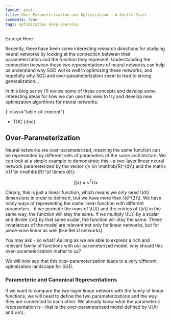 ```yaml
---
layout: post
title: Over-Parameterization and Optimization - A Gentle Start
comments: true
tags: optimization deep-learning
---
```


Excerpt Here

<!--more-->

Recently, there have been some interesting research directions for studying neural networks by looking at the connection between their parameterization and the function they represent. Understanding the connection between these two representations of neural networks can help us understand why SGD works well in optimizing these networks, and hopefully why SGD and over-parameterization seem to lead to strong generalization...

In this blog series I'll review some of these concepts and develop some interesting ideas for how we can use this view to try and develop new optimization algorithms for neural networks.

{: class="table-of-content"}
* TOC
{:toc}

## Over-Parameterization

Neural networks are over-parameterized, meaning the same function can be represented by different sets of parameters of the same architecture. We can look at a simple example to demonstrate this - a two-layer linear neural network parameterized by the vector \\(v \in \mathbb{R}^{d}\\) and the matrix \\(U \in \mathbb{R}^{d \times d}\\):

$$ f(x)=v^{T}Ux $$

Clearly, this is just a linear function, which means we only need \\(d\\) dimensions in order to define it, but we have more than \\(d^{2}\\). We have many ways of representing the same linear function with different parameters - if we permute the rows of \\(U\\) and the entries of \\(v\\) in the same way, the function will stay the same. If we multiply \\(U\\) by a scalar and divide \\(v\\) by that same scalar, the function will stay the same. These invariances of the model are relevant not only for linear networks, but for piece-wise linear as well (like ReLU networks).

You may ask - so what? As long as we are able to express a rich and relevant family of functions with our parameterized model, why should this over-parameterization matter to us?

We will now see that this over-parameterization leads to a very different optimization landscape for SGD.

### Parameteric and Canonical Representations

If we want to compare the two-layer linear network with the family of linear functions, we will need to define the two parameterizations and the way they are connected to each other. We already know what the parameteric representation is - that is the over-parameterized model defined by \\(U\\) and \\(v\\).